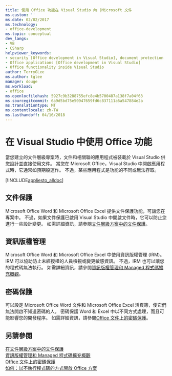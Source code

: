 ```yaml
---
title: 使用 Office 功能在 Visual Studio 內 |Microsoft 文件
ms.custom: ''
ms.date: 02/02/2017
ms.technology:
- office-development
ms.topic: conceptual
dev_langs:
- VB
- CSharp
helpviewer_keywords:
- security [Office development in Visual Studio], document protection
- Office applications [Office development in Visual Studio]
- Office functionality inside Visual Studio
author: TerryGLee
ms.author: tglee
manager: douge
ms.workload:
- office
ms.openlocfilehash: 5927c9b3288755efc8e4b5700487a138f7a04f63
ms.sourcegitcommit: 6a9d5bd75e50947659fd6c837111a6a547884e2a
ms.translationtype: MT
ms.contentlocale: zh-TW
ms.lasthandoff: 04/16/2018
---
```

# <a name="using-office-functionality-inside-of-visual-studio"></a>在 Visual Studio 中使用 Office 功能
  當您建立的文件層級專案時，文件和相關聯的應用程式被裝載於 Visual Studio 供您設計並直接使用文件。 當您在 Microsoft Office，Visual Studio 中開啟應用程式時，它通常如預期般運作。 不過，某些應用程式是功能的不同或無法存取。  
  
 [!INCLUDE[appliesto_alldoc](../vsto/includes/appliesto-alldoc-md.md)]  
  
## <a name="document-protection"></a>文件保護  
 Microsoft Office Word 和 Microsoft Office Excel 提供文件保護功能，可讓您在專案中。 不過，如果文件保護已啟用 Visual Studio 中開啟文件時，它可以防止您進行一些設計變更。 如需詳細資訊，請參閱[文件層級方案中的文件保護](../vsto/document-protection-in-document-level-solutions.md)。  
  
## <a name="information-rights-management"></a>資訊版權管理  
 Microsoft Office Word 和 Microsoft Office Excel 中使用資訊版權管理 (IRM)。 IRM 可以協助防止未經授權的人員檢視或變更敏感資訊。 不過，IRM 也可以讓您的程式碼無法執行。 如需詳細資訊，請參閱[資訊版權管理和 Managed 程式碼擴充概觀](../vsto/information-rights-management-and-managed-code-extensions-overview.md)。  
  
## <a name="password-protection"></a>密碼保護  
 可以設定 Microsoft Office Word 文件和 Microsoft Office Excel 活頁簿，使它們無法開啟不知道密碼的人。 密碼保護 Word 和 Excel 中以不同方式處理，而且可能影響您的開發程序。 如需詳細資訊，請參閱[Office 文件上的密碼保護](../vsto/password-protection-on-office-documents.md)。  
  
## <a name="see-also"></a>另請參閱  
 [在文件層級方案中的文件保護](../vsto/document-protection-in-document-level-solutions.md)   
 [資訊版權管理和 Managed 程式碼擴充概觀](../vsto/information-rights-management-and-managed-code-extensions-overview.md)   
 [Office 文件上的密碼保護](../vsto/password-protection-on-office-documents.md)   
 [如何：以不執行程式碼的方式開啟 Office 方案](../vsto/how-to-open-office-solutions-without-running-code.md)  
  
  